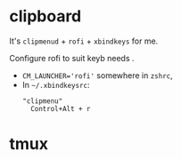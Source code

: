 
# clipboard

It's `clipmenud` + `rofi` + `xbindkeys` for me.

Configure rofi to suit keyb needs .
- `CM_LAUNCHER='rofi'` somewhere in `zshrc`,
- In `~/.xbindkeysrc`:
    ```
    "clipmenu"
      Control+Alt + r
    ```
# tmux




